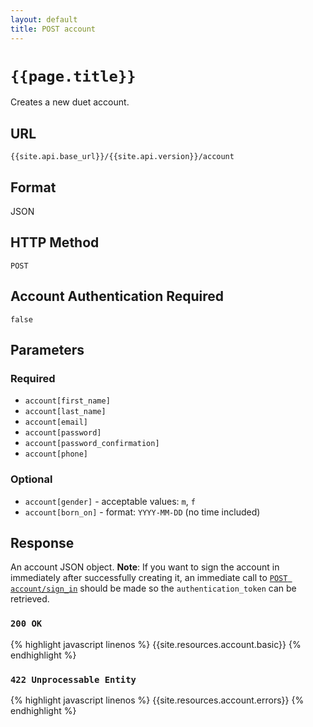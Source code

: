 ```yaml
---
layout: default
title: POST account
---
```

# `{{page.title}}`

Creates a new duet account.

## URL

`{{site.api.base_url}}/{{site.api.version}}/account`

## Format

JSON

## HTTP Method

`POST`

## Account Authentication Required

`false`

## Parameters

### Required

* `account[first_name]`
* `account[last_name]`
* `account[email]`
* `account[password]`
* `account[password_confirmation]`
* `account[phone]`

### Optional

* `account[gender]` - acceptable values: `m`, `f`
* `account[born_on]` - format: `YYYY-MM-DD` (no time included)

## Response

An account JSON object.  **Note**: If you want to sign the account in immediately after successfully creating it, an immediate call to [`POST account/sign_in`](/post/account/sign_in) should be made so the `authentication_token` can be retrieved.

### `200 OK`

{% highlight javascript linenos %}
{{site.resources.account.basic}}
{% endhighlight %}

### `422 Unprocessable Entity`

{% highlight javascript linenos %}
{{site.resources.account.errors}}
{% endhighlight %}
